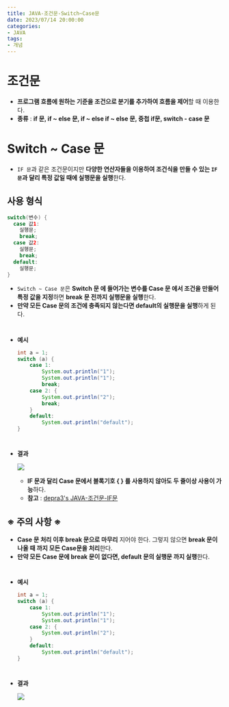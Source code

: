 ```yaml
---
title: JAVA-조건문-Switch~Case문
date: 2023/07/14 20:00:00
categories:
- JAVA
tags:
- 개념
---
```


# 조건문

- **프로그램 흐름에 원하는 기준을 조건으로 분기를 추가하여 흐름을 제어**할 때 이용한다.
- **종류** : **if 문, if ~ else 문, if ~ else if ~ else 문, 중첩 if문, switch - case 문**

# Switch ~ Case 문

- `IF 문`과 같은 조건문이지만 **다양한 연산자들을 이용하여 조건식을 만들 수 있는 `IF 문`과 달리 특정 값일 때에 실행문을 실행**한다.

## 사용 형식

```java
switch(변수) {
  case 값1:
    실행문;
    break;
  case 값2:
    실행문;
    break;
  default:
  	실행문;
}
```

- `Switch ~ Case 문`은 **Switch 문 에 들어가는 변수를 Case 문 에서 조건을 만들어 특정 값을 지정**하면 **break 문 전까지 실행문을 실행**한다.
- **만약 모든 Case 문의 조건에 충족되지 않는다면 default의 실행문을 실행**하게 된다.
#
- **예시**
    
    ```java
    int a = 1;
    switch (a) {
    	case 1: 
    		System.out.println("1");
    		System.out.println("1");
    		break;
    	case 2: {
    		System.out.println("2");
    		break;
    	}
    	default:
    		System.out.println("default");
    }
    ```
#
- **결과**
    
    ![](/Images/2023/07/JAVA-조건문-Switch~Case문/Untitled.png)
    
    - **IF 문과 달리 Case 문에서 블록기호 { } 를 사용하지 않아도 두 줄이상 사용이 가능**하다.
    - **참고** : [depra3's JAVA-조건문-IF문](https://depra3.github.io/2023/07/12/2023/07/JAVA-%EC%A1%B0%EA%B1%B4%EB%AC%B8-IF%EB%AC%B8/)
    

## **※ 주의 사항 ※**

- **Case 문 처리 이후 break 문으로 마무리** 지어야 한다. 그렇지 않으면 **break 문이 나올 때 까지 모든 Case문을 처리**한다.
- **만약 모든 Case 문에 break 문이 없다면, default 문의 실행문 까지 실행**한다.
#
- **예시**
    
    ```java
    int a = 1;
    switch (a) {
    	case 1: 
    		System.out.println("1");
    		System.out.println("1");
    	case 2: {
    		System.out.println("2");
    	}
    	default:
    		System.out.println("default");
    }
    ```
#
- **결과**
    
    ![](/Images/2023/07/JAVA-조건문-Switch~Case문/Untitled%201.png)